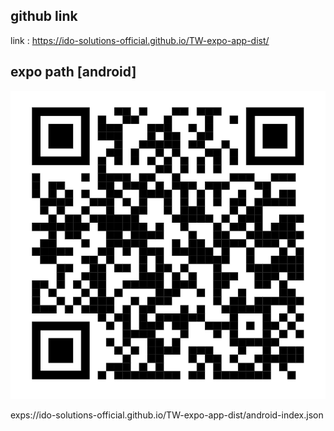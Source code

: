 ## github link
link : https://ido-solutions-official.github.io/TW-expo-app-dist/

## expo path [android] 
![CR code](github-expo-app.png)

exps://ido-solutions-official.github.io/TW-expo-app-dist/android-index.json

